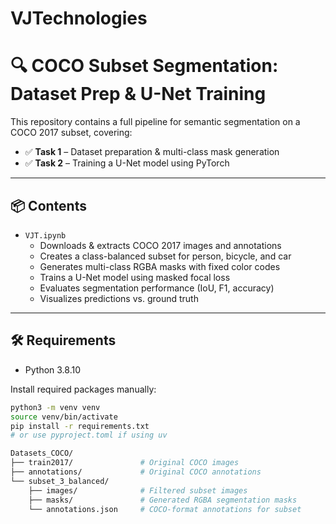 # VJTechnologies
# 🔍 COCO Subset Segmentation: Dataset Prep & U-Net Training

This repository contains a full pipeline for semantic segmentation on a COCO 2017 subset, covering:

- ✅ **Task 1** – Dataset preparation & multi-class mask generation  
- ✅ **Task 2** – Training a U-Net model using PyTorch

---

## 📦 Contents

- `VJT.ipynb`  
  - Downloads & extracts COCO 2017 images and annotations  
  - Creates a class-balanced subset for person, bicycle, and car  
  - Generates multi-class RGBA masks with fixed color codes  
  - Trains a U-Net model using masked focal loss  
  - Evaluates segmentation performance (IoU, F1, accuracy)  
  - Visualizes predictions vs. ground truth

---

## 🛠️ Requirements

- Python 3.8.10

Install required packages manually:

```bash
python3 -m venv venv
source venv/bin/activate
pip install -r requirements.txt
# or use pyproject.toml if using uv

Datasets_COCO/
├── train2017/               # Original COCO images
├── annotations/             # Original COCO annotations
└── subset_3_balanced/
    ├── images/              # Filtered subset images
    ├── masks/               # Generated RGBA segmentation masks
    └── annotations.json     # COCO-format annotations for subset

